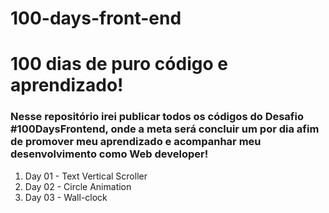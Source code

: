 # 100-days-front-end
<h1>100 dias de puro código e aprendizado!</h1>
<h3>Nesse repositório irei publicar todos os códigos do Desafio #100DaysFrontend, onde a meta será concluir um por dia afim de promover meu aprendizado e acompanhar meu desenvolvimento como Web developer!</h3>

<ol>
  <li>Day 01 - Text Vertical Scroller</li>
  <li>Day 02 - Circle Animation</li>
  <li>Day 03 - Wall-clock</li>
 </ol>
